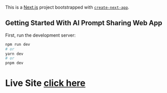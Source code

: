 This is a [Next.js](https://nextjs.org/) project bootstrapped with [`create-next-app`](https://github.com/vercel/next.js/tree/canary/packages/create-next-app).

## Getting Started With AI Prompt Sharing Web App

First, run the development server:

```bash
npm run dev
# or
yarn dev
# or
pnpm dev
```
# Live Site [click here](https://prompting-ai.vercel.app/)
